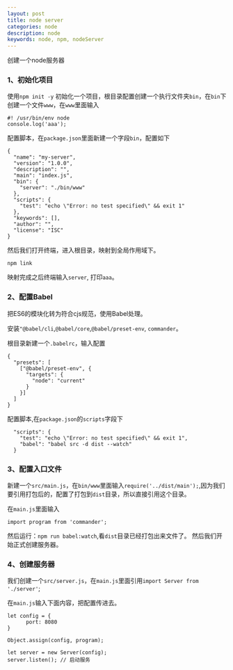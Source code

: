 ```yaml
---
layout: post
title: node server
categories: node
description: node
keywords: node, npm, nodeServer
---
```


创建一个node服务器

### 1、初始化项目

使用`npm init -y` 初始化一个项目，根目录配置创建一个执行文件夹`bin`，在`bin`下创建一个文件`www`，在`www`里面输入
```
#! /usr/bin/env node
console.log('aaa');
```

配置脚本，在`package.json`里面新建一个字段`bin`，配置如下
```
{
  "name": "my-server",
  "version": "1.0.0",
  "description": "",
  "main": "index.js",
  "bin": {
    "server": "./bin/www"
  },
  "scripts": {
    "test": "echo \"Error: no test specified\" && exit 1"
  },
  "keywords": [],
  "author": "",
  "license": "ISC"
}
```


然后我们打开终端，进入根目录，映射到全局作用域下。
```
npm link
```

映射完成之后终端输入`server`, 打印`aaa`。


### 2、配置Babel
把ES6的模块化转为符合cjs规范，使用Babel处理。

安装`"@babel/cli`,`@babel/core`,`@babel/preset-env`, `commander`。

根目录新建一个`.babelrc`，输入配置
```
{
  "presets": [
    ["@babel/preset-env", {
      "targets": {
        "node": "current"
      }
    }]
  ]
}
```

配置脚本,在`package.json`的`scripts`字段下
```
  "scripts": {
    "test": "echo \"Error: no test specified\" && exit 1",
    "babel": "babel src -d dist --watch"
  }
```

### 3、配置入口文件
新建一个`src/main.js`，在`bin/www`里面输入`require('../dist/main');`,因为我们要引用打包后的，配置了打包到`dist`目录，所以直接引用这个目录。

在`main.js`里面输入
```
import program from 'commander';
```

然后运行：`npm run babel:watch`,看`dist`目录已经打包出来文件了。 然后我们开始正式创建服务器。

### 4、创建服务器

我们创建一个`src/server.js`，在`main.js`里面引用`import Server from './server'`;

在`main.js`输入下面内容，把配置传进去。

```
let config = {
      port: 8080
}

Object.assign(config, program);

let server = new Server(config);
server.listen(); // 启动服务
```

